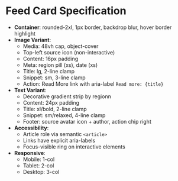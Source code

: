 # Feed Card Specification

- **Container**: rounded-2xl, 1px border, backdrop blur, hover border highlight
- **Image Variant**:
  - Media: 48vh cap, object-cover
  - Top-left source icon (non-interactive)
  - Content: 16px padding
  - Meta: region pill (xs), date (xs)
  - Title: lg, 2-line clamp
  - Snippet: sm, 3-line clamp
  - Action: Read More link with aria-label `Read more: {title}`
- **Text Variant**:
  - Decorative gradient strip by regionn
  - Content: 24px padding
  - Title: xl/bold, 2-line clamp
  - Snippet: sm/relaxed, 4-line clamp
  - Footer: source avatar icon + author, action chip right
- **Accessibility**:
  - Article role via semantic `<article>`
  - Links have explicit aria-labels
  - Focus-visible ring on interactive elements
- **Responsive**:
  - Mobile: 1-col
  - Tablet: 2-col
  - Desktop: 3-col
